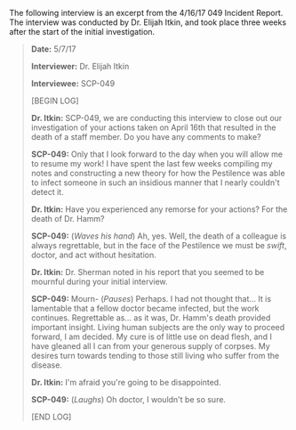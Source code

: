 The following interview is an excerpt from the 4/16/17 049 Incident Report. The interview was conducted by Dr. Elijah Itkin, and took place three weeks after the start of the initial investigation.

>
> **Date:** 5/7/17
>
> **Interviewer:** Dr. Elijah Itkin
>
> **Interviewee:** SCP-049
>
> [BEGIN LOG]
>
> **Dr. Itkin:** SCP-049, we are conducting this interview to close out our investigation of your actions taken on April 16th that resulted in the death of a staff member. Do you have any comments to make?
>
> **SCP-049:** Only that I look forward to the day when you will allow me to resume my work! I have spent the last few weeks compiling my notes and constructing a new theory for how the Pestilence was able to infect someone in such an insidious manner that I nearly couldn't detect it.
>
> **Dr. Itkin:** Have you experienced any remorse for your actions? For the death of Dr. Hamm?
>
> **SCP-049:** (*Waves his hand*) Ah, yes. Well, the death of a colleague is always regrettable, but in the face of the Pestilence we must be *swift*, doctor, and act without hesitation.
>
> **Dr. Itkin:** Dr. Sherman noted in his report that you seemed to be mournful during your initial interview.
>
> **SCP-049:** Mourn- (*Pauses*) Perhaps. I had not thought that... It is lamentable that a fellow doctor became infected, but the work continues. Regrettable as... as it was, Dr. Hamm's death provided important insight. Living human subjects are the only way to proceed forward, I am decided. My cure is of little use on dead flesh, and I have gleaned all I can from your generous supply of corpses. My desires turn towards tending to those still living who suffer from the disease.
>
> **Dr. Itkin:** I'm afraid you're going to be disappointed.
>
> **SCP-049:** (*Laughs*) Oh doctor, I wouldn't be so sure.
>
> [END LOG]
>
